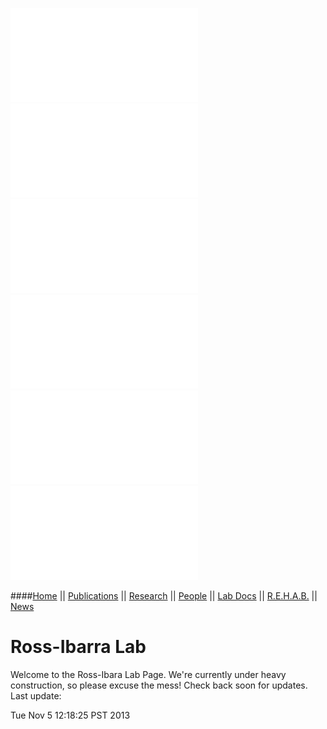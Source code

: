 [![tedomestication](images/domestication.pdf)](research.html#domestication)![corn](images/corn.pdf)![csomes](images/csomes.pdf)![teo](images/teosinte.pdf)[![TE](images/tes.pdf)](research.html#tes)![other](images/trees.pdf)

####[Home](index.html) || [Publications](pubs.html) || [Research](research.html) || [People](people.html) || [Lab Docs](https://github.com/RILAB/lab-docs) || [R.E.H.A.B.](rehab.html) || [News](news.html)<br>

# Ross-Ibarra Lab

Welcome to the Ross-Ibara Lab Page. We're currently under heavy construction, so please excuse the mess! Check back soon for updates. Last update:

Tue Nov  5 12:18:25 PST 2013
